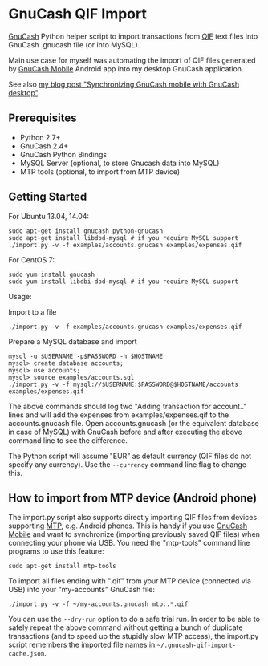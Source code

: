 GnuCash QIF Import
==================

[GnuCash][GnuCash] Python helper script to import transactions from [QIF][QIF] text files into GnuCash .gnucash file (or into MySQL).

Main use case for myself was automating the import of QIF files generated by [GnuCash Mobile][GnuCash Mobile] Android app into my desktop GnuCash application.

See also [my blog post "Synchronizing GnuCash mobile with GnuCash desktop"][my blog post].


Prerequisites
--------------

* Python 2.7+
* GnuCash 2.4+
* GnuCash Python Bindings
* MySQL Server (optional, to store Gnucash data into MySQL)
* MTP tools (optional, to import from MTP device)

Getting Started
---------------

For Ubuntu 13.04, 14.04:

    sudo apt-get install gnucash python-gnucash
    sudo apt-get install libdbd-mysql # if you require MySQL support
    ./import.py -v -f examples/accounts.gnucash examples/expenses.qif

For CentOS 7:

    sudo yum install gnucash
    sudo yum install libdbi-dbd-mysql # if you require MySQL support

Usage:

Import to a file

    ./import.py -v -f examples/accounts.gnucash examples/expenses.qif

Prepare a MySQL database and import
    
    mysql -u $USERNAME -p$PASSWORD -h $HOSTNAME
    mysql> create database accounts;
    mysql> use accounts;
    mysql> source examples/accounts.sql
    ./import.py -v -f mysql://$USERNAME:$PASSWORD@$HOSTNAME/accounts examples/expenses.qif

The above commands should log two "Adding transaction for account.." lines and will add the expenses from examples/expenses.qif to the accounts.gnucash file.
Open accounts.gnucash (or the equivalent database in case of MySQL) with GnuCash before and after executing the above command line to see the difference.

The Python script will assume "EUR" as default currency (QIF files do not specify any currency). Use the `--currency` command line flag to change this.

How to import from MTP device (Android phone)
---------------------------------------------

The import.py script also supports directly importing QIF files from devices supporting [MTP][MTP], e.g. Android phones.
This is handy if you use [GnuCash Mobile][GnuCash Mobile] and want to synchronize (importing previously saved QIF files) when connecting your phone via USB.
You need the "mtp-tools" command line programs to use this feature:

    sudo apt-get install mtp-tools

To import all files ending with ".qif" from your MTP device (connected via USB) into your "my-accounts" GnuCash file:

    ./import.py -v -f ~/my-accounts.gnucash mtp:.*.qif

You can use the `--dry-run` option to do a safe trial run.
In order to be able to safely repeat the above command without getting a bunch of duplicate transactions (and to speed up the stupidly slow MTP access),
the import.py script remembers the imported file names in `~/.gnucash-qif-import-cache.json`.


[my blog post]:   http://srcco.de/posts/synchronizing-gnucash-mobile-with-gnucash-desktop.html
[GnuCash]:        http://www.gnucash.org
[QIF]:            http://en.wikipedia.org/wiki/Quicken_Interchange_Format
[MTP]:            http://en.wikipedia.org/wiki/Media_Transfer_Protocol
[GnuCash Mobile]: https://play.google.com/store/apps/details?id=org.gnucash.android&hl=en
